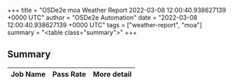 +++
title = "OSDe2e moa Weather Report 2022-03-08 12:00:40.938627139 +0000 UTC"
author = "OSDe2e Automation"
date = "2022-03-08 12:00:40.938627139 +0000 UTC"
tags = ["weather-report", "moa"]
summary = "<table class=\"summary\"></table>"
+++
## Summary

| Job Name | Pass Rate | More detail |
|----------|-----------|-------------|




